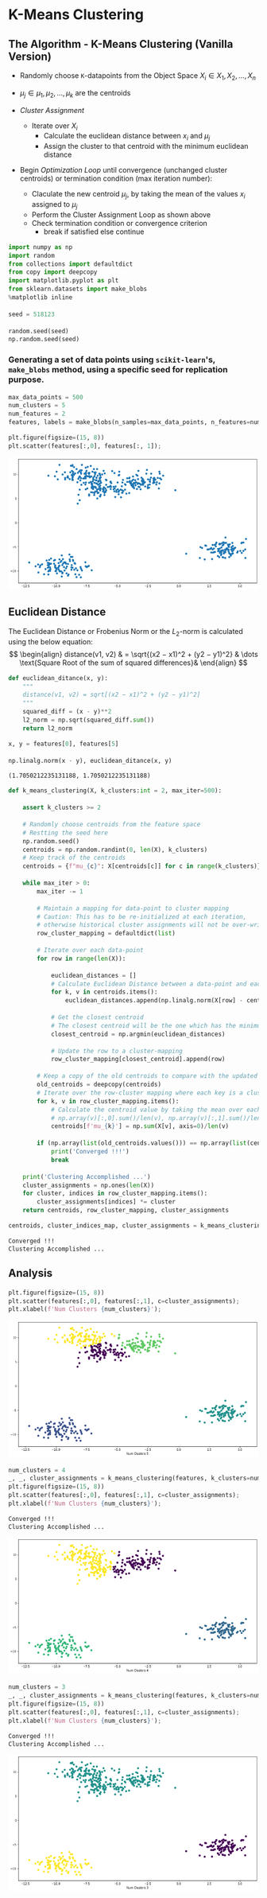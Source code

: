 # K-Means Clustering

## The Algorithm - K-Means Clustering (Vanilla Version)


- Randomly choose `K`-datapoints from the Object Space $X_i \in {X_1, X_2, \dots, X_n}$
- $\mu_j \in {\mu_1, \mu_2, \dots, \mu_k}$ are the centroids
- *Cluster Assignment*
    - Iterate over $X_i$
        - Calculate the euclidean distance between $x_i$ and $\mu_j$
        - Assign the cluster to that centroid with the minimum euclidean distance
    
- Begin *Optimization Loop* until convergence (unchanged cluster centroids) or termination condition (max iteration number):
    - Claculate the new centroid $\mu_j$,  by taking the mean of the values $x_i$ assigned to $\mu_j$
    - Perform the Cluster Assignment Loop as shown above
    - Check termination condition or convergence criterion
        - break if satisfied else continue


```python
import numpy as np
import random
from collections import defaultdict
from copy import deepcopy
import matplotlib.pyplot as plt
from sklearn.datasets import make_blobs
%matplotlib inline

seed = 518123

random.seed(seed)
np.random.seed(seed)
```

### Generating a set of data points using `scikit-learn`'s, `make_blobs` method, using a specific seed for replication purpose.


```python
max_data_points = 500
num_clusters = 5
num_features = 2
features, labels = make_blobs(n_samples=max_data_points, n_features=num_features, centers=num_clusters, cluster_std=1, random_state=seed)
```


```python
plt.figure(figsize=(15, 8))
plt.scatter(features[:,0], features[:, 1]);
```


    
![png](img/output_5_0.png)
    


## Euclidean Distance
The Euclidean Distance or Frobenius Norm or the $L_2$-norm is calculated using the below equation:
$$
\begin{align}
distance(v1, v2) & = \sqrt{(x2 − x1)^2 + (y2 − y1)^2} & \dots \text{Square Root of the sum of squared differences}&
\end{align}
$$


```python
def euclidean_ditance(x, y):
    """
    distance(v1, v2) = sqrt[(x2 − x1)^2 + (y2 − y1)^2]
    """
    squared_diff = (x - y)**2
    l2_norm = np.sqrt(squared_diff.sum())
    return l2_norm
```


```python
x, y = features[0], features[5]

np.linalg.norm(x - y), euclidean_ditance(x, y)
```




    (1.7050212235131188, 1.7050212235131188)




```python
def k_means_clustering(X, k_clusters:int = 2, max_iter=500):

    assert k_clusters >= 2
    
    # Randomly choose centroids from the feature space
    # Restting the seed here
    np.random.seed()
    centroids = np.random.randint(0, len(X), k_clusters)
    # Keep track of the centroids
    centroids = {f"mu_{c}": X[centroids[c]] for c in range(k_clusters)}
        
    while max_iter > 0:
        max_iter -= 1
        
        # Maintain a mapping for data-point to cluster mapping
        # Caution: This has to be re-initialized at each iteration,
        # otherwise historical cluster assignments will not be over-written
        row_cluster_mapping = defaultdict(list)
        
        # Iterate over each data-point
        for row in range(len(X)):

            euclidean_distances = []
            # Calculate Euclidean Distance between a data-point and each centroids
            for k, v in centroids.items():
                euclidean_distances.append(np.linalg.norm(X[row] - centroids[k]))

            # Get the closest centroid
            # The closest centroid will be the one which has the minimum Euclidean Distance
            closest_centroid = np.argmin(euclidean_distances)

            # Update the row to a cluster-mapping
            row_cluster_mapping[closest_centroid].append(row)

        # Keep a copy of the old centroids to compare with the updated centroids
        old_centroids = deepcopy(centroids)
        # Iterate over the row-cluster mapping where each key is a cluster id
        for k, v in row_cluster_mapping.items():
            # Calculate the centroid value by taking the mean over each cluster points
            # np.array(v)[:,0].sum()/len(v), np.array(v)[:,1].sum()/len(v) ==> np.mean(v, axis=0)
            centroids[f'mu_{k}'] = np.sum(X[v], axis=0)/len(v)
        
        if (np.array(list(old_centroids.values())) == np.array(list(centroids.values()))).all():
            print('Converged !!!')
            break
        
    print('Clustering Accomplished ...')
    cluster_assignments = np.ones(len(X))
    for cluster, indices in row_cluster_mapping.items():
        cluster_assignments[indices] *= cluster
    return centroids, row_cluster_mapping, cluster_assignments
```


```python
centroids, cluster_indices_map, cluster_assignments = k_means_clustering(features, k_clusters=num_clusters)
```

    Converged !!!
    Clustering Accomplished ...


## Analysis


```python
plt.figure(figsize=(15, 8))
plt.scatter(features[:,0], features[:,1], c=cluster_assignments);
plt.xlabel(f'Num Clusters {num_clusters}');
```


    
![png](img/output_12_0.png)
    



```python
num_clusters = 4
_, _, cluster_assignments = k_means_clustering(features, k_clusters=num_clusters)
plt.figure(figsize=(15, 8))
plt.scatter(features[:,0], features[:,1], c=cluster_assignments);
plt.xlabel(f'Num Clusters {num_clusters}');
```

    Converged !!!
    Clustering Accomplished ...



    
![png](img/output_13_1.png)
    



```python
num_clusters = 3
_, _, cluster_assignments = k_means_clustering(features, k_clusters=num_clusters)
plt.figure(figsize=(15, 8))
plt.scatter(features[:,0], features[:,1], c=cluster_assignments);
plt.xlabel(f'Num Clusters {num_clusters}');
```

    Converged !!!
    Clustering Accomplished ...



    
![png](img/output_14_1.png)
    

